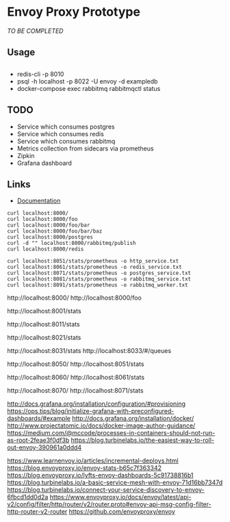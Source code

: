 # Envoy Proxy Prototype

_TO BE COMPLETED_

## Usage

##

* redis-cli -p 8010
* psql -h localhost -p 8022 -U envoy -d exampledb
* docker-compose exec rabbitmq rabbitmqctl status

## TODO

* Service which consumes postgres
* Service which consumes redis
* Service which consumes rabbitmq
* Metrics collection from sidecars via prometheus
* Zipkin
* Grafana dashboard

## Links

* [Documentation](https://www.envoyproxy.io/docs/envoy/v1.5.0/)

```
curl localhost:8000/
curl localhost:8000/foo
curl localhost:8000/foo/bar
curl localhost:8000/foo/bar/baz
curl localhost:8000/postgres
curl -d "" localhost:8000/rabbitmq/publish
curl localhost:8000/redis
```

```
curl localhost:8051/stats/prometheus -o http_service.txt
curl localhost:8061/stats/prometheus -o redis_service.txt
curl localhost:8071/stats/prometheus -o postgres_service.txt
curl localhost:8081/stats/prometheus -o rabbitmq_service.txt
curl localhost:8091/stats/prometheus -o rabbitmq_worker.txt
```


http://localhost:8000/
http://localhost:8000/foo

http://localhost:8001/stats

http://localhost:8011/stats

http://localhost:8021/stats

http://localhost:8031/stats
http://localhost:8033/#/queues

http://localhost:8050/
http://localhost:8051/stats

http://localhost:8060/
http://localhost:8061/stats

http://localhost:8070/
http://localhost:8071/stats


http://docs.grafana.org/installation/configuration/#provisioning
https://ops.tips/blog/initialize-grafana-with-preconfigured-dashboards/#example
http://docs.grafana.org/installation/docker/
http://www.projectatomic.io/docs/docker-image-author-guidance/
https://medium.com/@mccode/processes-in-containers-should-not-run-as-root-2feae3f0df3b
https://blog.turbinelabs.io/the-easiest-way-to-roll-out-envoy-390961a0ddd4


https://www.learnenvoy.io/articles/incremental-deploys.html
https://blog.envoyproxy.io/envoy-stats-b65c7f363342
https://blog.envoyproxy.io/lyfts-envoy-dashboards-5c91738816b1
https://blog.turbinelabs.io/a-basic-service-mesh-with-envoy-71d16bb7347d
https://blog.turbinelabs.io/connect-your-service-discovery-to-envoy-6fbcd1dd0d2a
https://www.envoyproxy.io/docs/envoy/latest/api-v2/config/filter/http/router/v2/router.proto#envoy-api-msg-config-filter-http-router-v2-router
https://github.com/envoyproxy/envoy
